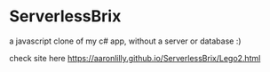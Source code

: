 # ServerlessBrix
a javascript clone of my c# app, without a server or database :)

check site here
https://aaronlilly.github.io/ServerlessBrix/Lego2.html
